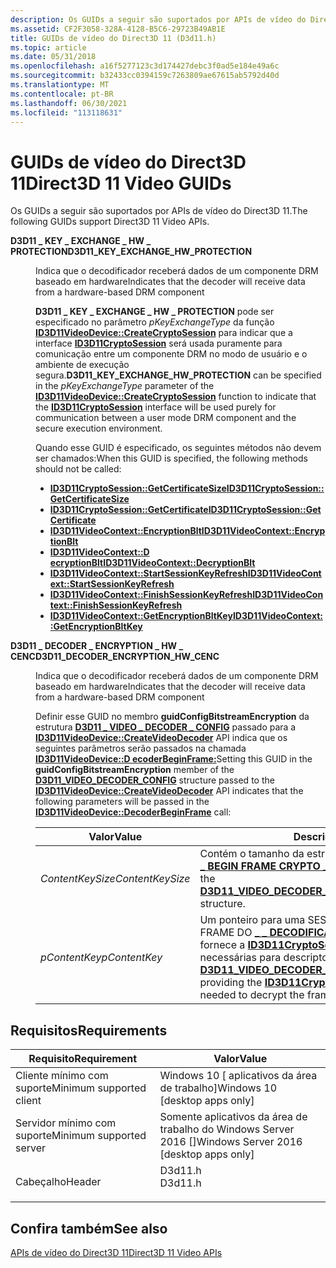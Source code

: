 ```yaml
---
description: Os GUIDs a seguir são suportados por APIs de vídeo do Direct3D 11.
ms.assetid: CF2F3058-328A-4128-B5C6-29723B49AB1E
title: GUIDs de vídeo do Direct3D 11 (D3d11.h)
ms.topic: article
ms.date: 05/31/2018
ms.openlocfilehash: a16f5277123c3d174427debc3f0ad5e184e49a6c
ms.sourcegitcommit: b32433cc0394159c7263809ae67615ab5792d40d
ms.translationtype: MT
ms.contentlocale: pt-BR
ms.lasthandoff: 06/30/2021
ms.locfileid: "113118631"
---
```

# <a name="direct3d-11-video-guids"></a><span data-ttu-id="5db97-103">GUIDs de vídeo do Direct3D 11</span><span class="sxs-lookup"><span data-stu-id="5db97-103">Direct3D 11 Video GUIDs</span></span>

<span data-ttu-id="5db97-104">Os GUIDs a seguir são suportados por APIs de vídeo do Direct3D 11.</span><span class="sxs-lookup"><span data-stu-id="5db97-104">The following GUIDs support Direct3D 11 Video APIs.</span></span>

<dl> <dt>

<span data-ttu-id="5db97-105"><span id="D3D11_KEY_EXCHANGE_HW_PROTECTION"></span><span id="d3d11_key_exchange_hw_protection"></span>**D3D11 \_ KEY \_ EXCHANGE \_ HW \_ PROTECTION**</span><span class="sxs-lookup"><span data-stu-id="5db97-105"><span id="D3D11_KEY_EXCHANGE_HW_PROTECTION"></span><span id="d3d11_key_exchange_hw_protection"></span>**D3D11\_KEY\_EXCHANGE\_HW\_PROTECTION**</span></span>
</dt> <dd> <dl> <dt>



<span data-ttu-id="5db97-106">Indica que o decodificador receberá dados de um componente DRM baseado em hardware</span><span class="sxs-lookup"><span data-stu-id="5db97-106">Indicates that the decoder will receive data from a hardware-based DRM component</span></span>

<span data-ttu-id="5db97-107">**D3D11 \_ KEY \_ EXCHANGE \_ HW \_ PROTECTION** pode ser especificado no parâmetro *pKeyExchangeType* da função [**ID3D11VideoDevice::CreateCryptoSession**](/windows/desktop/api/d3d11/nf-d3d11-id3d11videodevice-createcryptosession) para indicar que a interface [**ID3D11CryptoSession**](/windows/desktop/api/d3d11/nn-d3d11-id3d11cryptosession) será usada puramente para comunicação entre um componente DRM no modo de usuário e o ambiente de execução segura.</span><span class="sxs-lookup"><span data-stu-id="5db97-107">**D3D11\_KEY\_EXCHANGE\_HW\_PROTECTION** can be specified in the *pKeyExchangeType* parameter of the [**ID3D11VideoDevice::CreateCryptoSession**](/windows/desktop/api/d3d11/nf-d3d11-id3d11videodevice-createcryptosession) function to indicate that the [**ID3D11CryptoSession**](/windows/desktop/api/d3d11/nn-d3d11-id3d11cryptosession) interface will be used purely for communication between a user mode DRM component and the secure execution environment.</span></span>

<span data-ttu-id="5db97-108">Quando esse GUID é especificado, os seguintes métodos não devem ser chamados:</span><span class="sxs-lookup"><span data-stu-id="5db97-108">When this GUID is specified, the following methods should not be called:</span></span>

-   [<span data-ttu-id="5db97-109">**ID3D11CryptoSession::GetCertificateSize**</span><span class="sxs-lookup"><span data-stu-id="5db97-109">**ID3D11CryptoSession::GetCertificateSize**</span></span>](/windows/desktop/api/d3d11/nf-d3d11-id3d11cryptosession-getcertificatesize)
-   [<span data-ttu-id="5db97-110">**ID3D11CryptoSession::GetCertificate**</span><span class="sxs-lookup"><span data-stu-id="5db97-110">**ID3D11CryptoSession::GetCertificate**</span></span>](/windows/desktop/api/d3d11/nf-d3d11-id3d11cryptosession-getcertificate)
-   [<span data-ttu-id="5db97-111">**ID3D11VideoContext::EncryptionBlt**</span><span class="sxs-lookup"><span data-stu-id="5db97-111">**ID3D11VideoContext::EncryptionBlt**</span></span>](/windows/desktop/api/d3d11/nf-d3d11-id3d11videocontext-encryptionblt)
-   [<span data-ttu-id="5db97-112">**ID3D11VideoContext::D ecryptionBlt**</span><span class="sxs-lookup"><span data-stu-id="5db97-112">**ID3D11VideoContext::DecryptionBlt**</span></span>](/windows/desktop/api/d3d11/nf-d3d11-id3d11videocontext-decryptionblt)
-   [<span data-ttu-id="5db97-113">**ID3D11VideoContext::StartSessionKeyRefresh**</span><span class="sxs-lookup"><span data-stu-id="5db97-113">**ID3D11VideoContext::StartSessionKeyRefresh**</span></span>](/windows/desktop/api/d3d11/nf-d3d11-id3d11videocontext-startsessionkeyrefresh)
-   [<span data-ttu-id="5db97-114">**ID3D11VideoContext::FinishSessionKeyRefresh**</span><span class="sxs-lookup"><span data-stu-id="5db97-114">**ID3D11VideoContext::FinishSessionKeyRefresh**</span></span>](/windows/desktop/api/d3d11/nf-d3d11-id3d11videocontext-finishsessionkeyrefresh)
-   [<span data-ttu-id="5db97-115">**ID3D11VideoContext::GetEncryptionBltKey**</span><span class="sxs-lookup"><span data-stu-id="5db97-115">**ID3D11VideoContext::GetEncryptionBltKey**</span></span>](/windows/desktop/api/d3d11/nf-d3d11-id3d11videocontext-getencryptionbltkey)


</dt> </dl> </dd> <dt>

<span data-ttu-id="5db97-116"><span id="D3D11_DECODER_ENCRYPTION_HW_CENC"></span><span id="d3d11_decoder_encryption_hw_cenc"></span>**D3D11 \_ DECODER \_ ENCRYPTION \_ HW \_ CENC**</span><span class="sxs-lookup"><span data-stu-id="5db97-116"><span id="D3D11_DECODER_ENCRYPTION_HW_CENC"></span><span id="d3d11_decoder_encryption_hw_cenc"></span>**D3D11\_DECODER\_ENCRYPTION\_HW\_CENC**</span></span>
</dt> <dd> <dl> <dt>



<span data-ttu-id="5db97-117">Indica que o decodificador receberá dados de um componente DRM baseado em hardware</span><span class="sxs-lookup"><span data-stu-id="5db97-117">Indicates that the decoder will receive data from a hardware-based DRM component</span></span>

<span data-ttu-id="5db97-118">Definir esse GUID no membro **guidConfigBitstreamEncryption** da estrutura [**D3D11 \_ VIDEO \_ DECODER \_ CONFIG**](/windows/desktop/api/d3d11/ns-d3d11-d3d11_video_decoder_config) passado para a [**ID3D11VideoDevice::CreateVideoDecoder**](/windows/desktop/api/d3d11/nf-d3d11-id3d11videodevice-createvideodecoder) API indica que os seguintes parâmetros serão passados na chamada [**ID3D11VideoDevice::D ecoderBeginFrame:**](/windows/desktop/api/d3d11/nf-d3d11-id3d11videocontext-decoderbeginframe)</span><span class="sxs-lookup"><span data-stu-id="5db97-118">Setting this GUID in the **guidConfigBitstreamEncryption** member of the [**D3D11\_VIDEO\_DECODER\_CONFIG**](/windows/desktop/api/d3d11/ns-d3d11-d3d11_video_decoder_config) structure passed to the [**ID3D11VideoDevice::CreateVideoDecoder**](/windows/desktop/api/d3d11/nf-d3d11-id3d11videodevice-createvideodecoder) API indicates that the following parameters will be passed in the [**ID3D11VideoDevice::DecoderBeginFrame**](/windows/desktop/api/d3d11/nf-d3d11-id3d11videocontext-decoderbeginframe) call:</span></span>



| <span data-ttu-id="5db97-119">Valor</span><span class="sxs-lookup"><span data-stu-id="5db97-119">Value</span></span>                 | <span data-ttu-id="5db97-120">Descrição</span><span class="sxs-lookup"><span data-stu-id="5db97-120">Description</span></span>                                                                                                                                                                                                                                                    |
|------------------|-----------------------------------------------------------------------------------------------------------------------------------------------------------------------------------------------------------------------------------------------------|
| <span data-ttu-id="5db97-121">*ContentKeySize*</span><span class="sxs-lookup"><span data-stu-id="5db97-121">*ContentKeySize*</span></span> | <span data-ttu-id="5db97-122">Contém o tamanho da estrutura [**D3D11 \_ VIDEO \_ DECODER \_ BEGIN FRAME CRYPTO \_ \_ \_ SESSION.**](/windows/desktop/api/d3d11_1/ns-d3d11_1-d3d11_video_decoder_begin_frame_crypto_session)</span><span class="sxs-lookup"><span data-stu-id="5db97-122">Contains the size of the [**D3D11\_VIDEO\_DECODER\_BEGIN\_FRAME\_CRYPTO\_SESSION**](/windows/desktop/api/d3d11_1/ns-d3d11_1-d3d11_video_decoder_begin_frame_crypto_session) structure.</span></span>                                                                                                  |
| <span data-ttu-id="5db97-123">*pContentKey*</span><span class="sxs-lookup"><span data-stu-id="5db97-123">*pContentKey*</span></span>    | <span data-ttu-id="5db97-124">Um ponteiro para uma SESSÃO DE CRIPTOGRAFIA BEGIN FRAME DO [**\_ \_ DECODIFICADOR \_ \_ \_ \_ DE VÍDEO D3D11**](/windows/desktop/api/d3d11_1/ns-d3d11_1-d3d11_video_decoder_begin_frame_crypto_session) que fornece a [**ID3D11CryptoSession**](/windows/desktop/api/d3d11/nn-d3d11-id3d11cryptosession) e as informações de chave necessárias para descriptografar o quadro.</span><span class="sxs-lookup"><span data-stu-id="5db97-124">A pointer to a [**D3D11\_VIDEO\_DECODER\_BEGIN\_FRAME\_CRYPTO\_SESSION**](/windows/desktop/api/d3d11_1/ns-d3d11_1-d3d11_video_decoder_begin_frame_crypto_session) providing the [**ID3D11CryptoSession**](/windows/desktop/api/d3d11/nn-d3d11-id3d11cryptosession) and the key information needed to decrypt the frame.</span></span> |



 


</dt> </dl> </dd> </dl>

## <a name="requirements"></a><span data-ttu-id="5db97-125">Requisitos</span><span class="sxs-lookup"><span data-stu-id="5db97-125">Requirements</span></span>



| <span data-ttu-id="5db97-126">Requisito</span><span class="sxs-lookup"><span data-stu-id="5db97-126">Requirement</span></span> | <span data-ttu-id="5db97-127">Valor</span><span class="sxs-lookup"><span data-stu-id="5db97-127">Value</span></span> |
|-------------------------------------|------------------------------------------------------------------------------------|
| <span data-ttu-id="5db97-128">Cliente mínimo com suporte</span><span class="sxs-lookup"><span data-stu-id="5db97-128">Minimum supported client</span></span><br/> | <span data-ttu-id="5db97-129">Windows 10 \[ aplicativos da área de trabalho\]</span><span class="sxs-lookup"><span data-stu-id="5db97-129">Windows 10 \[desktop apps only\]</span></span><br/>                                        |
| <span data-ttu-id="5db97-130">Servidor mínimo com suporte</span><span class="sxs-lookup"><span data-stu-id="5db97-130">Minimum supported server</span></span><br/> | <span data-ttu-id="5db97-131">Somente aplicativos da área de trabalho do Windows Server 2016 \[\]</span><span class="sxs-lookup"><span data-stu-id="5db97-131">Windows Server 2016 \[desktop apps only\]</span></span><br/>                               |
| <span data-ttu-id="5db97-132">Cabeçalho</span><span class="sxs-lookup"><span data-stu-id="5db97-132">Header</span></span><br/>                   | <dl> <span data-ttu-id="5db97-133"><dt>D3d11.h</dt></span><span class="sxs-lookup"><span data-stu-id="5db97-133"><dt>D3d11.h</dt></span></span> </dl> |



## <a name="see-also"></a><span data-ttu-id="5db97-134">Confira também</span><span class="sxs-lookup"><span data-stu-id="5db97-134">See also</span></span>

<dl> <dt>

[<span data-ttu-id="5db97-135">APIs de vídeo do Direct3D 11</span><span class="sxs-lookup"><span data-stu-id="5db97-135">Direct3D 11 Video APIs</span></span>](direct3d-11-video-apis.md)
</dt> </dl>

 

 




